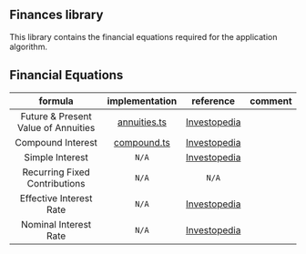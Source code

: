 ## Finances library

This library contains the financial equations required for the application algorithm.

## Financial Equations

<center>

|             **formula**             |         **implementation**         |                                               **reference**                                                | **comment** |
| :---------------------------------: | :--------------------------------: | :--------------------------------------------------------------------------------------------------------: | :---------: |
| Future & Present Value of Annuities | [annuities.ts](./src/annuities.ts) | [Investopedia](https://www.investopedia.com/retirement/calculating-present-and-future-value-of-annuities/) |             |
|          Compound Interest          |  [compound.ts](./src/compound.ts)  |                 [Investopedia](https://www.investopedia.com/terms/c/compoundinterest.asp)                  |             |
|           Simple Interest           |               `N/A`                |                  [Investopedia](https://www.investopedia.com/terms/s/simple_interest.asp)                  |             |
|    Recurring Fixed Contributions    |               `N/A`                |                                                   `N/A`                                                    |             |
|       Effective Interest Rate       |               `N/A`                |                 [Investopedia](https://www.investopedia.com/terms/e/effectiveinterest.asp)                 |             |
|        Nominal Interest Rate        |               `N/A`                |                [Investopedia](https://www.investopedia.com/terms/n/nominalinterestrate.asp)                |             |

</center>
